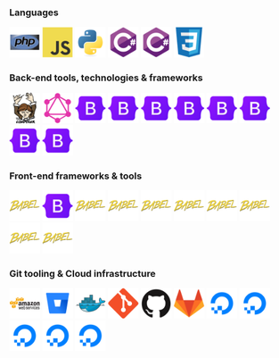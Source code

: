 <h3 align="left">Languages</h3>
<p align="left"> 
  <img src="https://raw.githubusercontent.com/devicons/devicon/master/icons/php/php-original.svg" alt="php" width="55" height="55"/>
  <img src="https://github.com/devicons/devicon/blob/master/icons/javascript/javascript-original.svg" alt="js" width="55" height="55"/>
  <img src="https://github.com/devicons/devicon/blob/master/icons/python/python-original.svg" alt="python" width="55" height="55"/>
  <img src="https://raw.githubusercontent.com/devicons/devicon/master/icons/csharp/csharp-original.svg" alt="c#" width="55" height="55"/>
  <img src="https://raw.githubusercontent.com/devicons/devicon/master/icons/csharp/csharp-original.svg" alt="c#" width="55" height="55"/>
    <img src="https://raw.githubusercontent.com/devicons/devicon/master/icons/css3/css3-original.svg" alt="c#" width="55" height="55"/>
  <!-- <img src="https://github.com/kroim/profile/blob/master/icons/icon_solidity.png?raw=true" alt="solidity" width="55" height="55"/> -->
  
<h3 align="left">Back-end tools, technologies & frameworks</h3>
<p align="left"> 
  <img src="https://raw.githubusercontent.com/devicons/devicon/master/icons/composer/composer-original.svg" alt="php" width="55" height="55"/>
  <img src="https://raw.githubusercontent.com/devicons/devicon/master/icons/graphql/graphql-plain.svg" alt="php" width="55" height="55"/>
  <img src="https://raw.githubusercontent.com/devicons/devicon/master/icons/bootstrap/bootstrap-original.svg" alt="php" width="55" height="55"/>
  <img src="https://raw.githubusercontent.com/devicons/devicon/master/icons/bootstrap/bootstrap-original.svg" alt="php" width="55" height="55"/>
  <img src="https://raw.githubusercontent.com/devicons/devicon/master/icons/bootstrap/bootstrap-original.svg" alt="php" width="55" height="55"/>
  <img src="https://raw.githubusercontent.com/devicons/devicon/master/icons/bootstrap/bootstrap-original.svg" alt="php" width="55" height="55"/>
  <img src="https://raw.githubusercontent.com/devicons/devicon/master/icons/bootstrap/bootstrap-original.svg" alt="php" width="55" height="55"/>
  <img src="https://raw.githubusercontent.com/devicons/devicon/master/icons/bootstrap/bootstrap-original.svg" alt="php" width="55" height="55"/>
  <img src="https://raw.githubusercontent.com/devicons/devicon/master/icons/bootstrap/bootstrap-original.svg" alt="php" width="55" height="55"/>
  <img src="https://raw.githubusercontent.com/devicons/devicon/master/icons/bootstrap/bootstrap-original.svg" alt="php" width="55" height="55"/>
  
<h3 align="left">Front-end frameworks & tools</h3>
<p align="left"> 
  <img src="https://raw.githubusercontent.com/devicons/devicon/master/icons/babel/babel-original.svg" alt="babel" width="55" height="55"/>
  <img src="https://raw.githubusercontent.com/devicons/devicon/master/icons/bootstrap/bootstrap-original.svg" alt="babel" width="55" height="55"/>
  <img src="https://raw.githubusercontent.com/devicons/devicon/master/icons/babel/babel-original.svg" alt="babel" width="55" height="55"/>
  <img src="https://raw.githubusercontent.com/devicons/devicon/master/icons/babel/babel-original.svg" alt="babel" width="55" height="55"/>
  <img src="https://raw.githubusercontent.com/devicons/devicon/master/icons/babel/babel-original.svg" alt="babel" width="55" height="55"/>
  <img src="https://raw.githubusercontent.com/devicons/devicon/master/icons/babel/babel-original.svg" alt="babel" width="55" height="55"/>
  <img src="https://raw.githubusercontent.com/devicons/devicon/master/icons/babel/babel-original.svg" alt="babel" width="55" height="55"/>
  <img src="https://raw.githubusercontent.com/devicons/devicon/master/icons/babel/babel-original.svg" alt="babel" width="55" height="55"/>
  <img src="https://raw.githubusercontent.com/devicons/devicon/master/icons/babel/babel-original.svg" alt="babel" width="55" height="55"/>
  <img src="https://raw.githubusercontent.com/devicons/devicon/master/icons/babel/babel-original.svg" alt="babel" width="55" height="55"/>
  
<h3 align="left">Git tooling & Cloud infrastructure</h3>
<p align="left"> 
  <img src="https://raw.githubusercontent.com/devicons/devicon/master/icons/amazonwebservices/amazonwebservices-original-wordmark.svg" alt="php" width="55" height="55"/></a>
  <img src="https://raw.githubusercontent.com/devicons/devicon/master/icons/bitbucket/bitbucket-original.svg" alt="php" width="55" height="55"/></a>
  <img src="https://raw.githubusercontent.com/devicons/devicon/master/icons/docker/docker-original.svg" alt="php" width="55" height="55"/></a>
  <img src="https://raw.githubusercontent.com/devicons/devicon/master/icons/git/git-original.svg" alt="php" width="55" height="55"/></a>
  <img src="https://raw.githubusercontent.com/devicons/devicon/master/icons/github/github-original.svg" alt="php" width="55" height="55"/></a>
  <img src="https://raw.githubusercontent.com/devicons/devicon/master/icons/gitlab/gitlab-original.svg" alt="php" width="55" height="55"/></a>
  <img src="https://raw.githubusercontent.com/devicons/devicon/master/icons/digitalocean/digitalocean-original.svg" alt="php" width="55" height="55"/></a>
  <img src="https://raw.githubusercontent.com/devicons/devicon/master/icons/digitalocean/digitalocean-original.svg" alt="php" width="55" height="55"/></a>
  <img src="https://raw.githubusercontent.com/devicons/devicon/master/icons/digitalocean/digitalocean-original.svg" alt="php" width="55" height="55"/></a>
  <img src="https://raw.githubusercontent.com/devicons/devicon/master/icons/digitalocean/digitalocean-original.svg" alt="php" width="55" height="55"/></a>
  <img src="https://raw.githubusercontent.com/devicons/devicon/master/icons/digitalocean/digitalocean-original.svg" alt="php" width="55" height="55"/></a>
